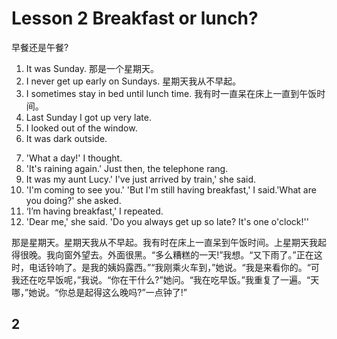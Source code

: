 

<!-- slide -->
# Lesson 2 Breakfast or lunch? 
早餐还是午餐? 

<!-- slide -->
1. It was Sunday.
那是一个星期天。
2. I never get up early on Sundays.
星期天我从不早起。 
3. I sometimes stay in bed until lunch time.
我有时一直呆在床上一直到午饭时间。
4. Last Sunday I got up very late.
5. I looked out of the window.
6. It was dark outside.

<!-- slide -->
7. 'What a day!' I thought.
8. 'It's raining again.' Just then, the telephone rang. 
9. It was my aunt Lucy.' I've just arrived by train,' she said. 
10. 'I'm coming to see you.' 'But I'm still having breakfast,' I said.'What are you doing?' she asked. 
11. ‘I’m having breakfast,' I repeated.
12. 'Dear me,' she said. 'Do you always get up so late? It's one o'clock!'' 

<!-- slide -->

那是星期天。星期天我从不早起。我有时在床上一直呆到午饭时间。上星期天我起得很晚。我向窗外望去。外面很黑。“多么糟糕的一天!”我想。“又下雨了。”正在这时，电话铃响了。是我的姨妈露西。”“我刚乘火车到，”她说。“我是来看你的。“可我还在吃早饭呢，”我说。“你在干什么?”她问。“我在吃早饭。”我重复了一遍。“天哪，”她说。“你总是起得这么晚吗?”一点钟了!”

<!-- slide --> 
## 2

<!-- slide -->